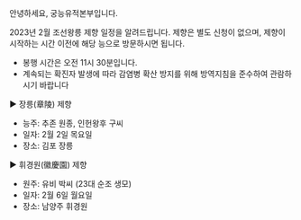 안녕하세요, 궁능유적본부입니다.

2023년 2월 조선왕릉 제향 일정을 알려드립니다. 제향은 별도 신청이 없으며, 제향이 시작하는 시간 이전에 해당 능으로 방문하시면 됩니다.

- 봉행 시간은 오전 11시 30분입니다.
- 계속되는 확진자 발생에 따라 감염병 확산 방지를 위해 방역지침을 준수하여 관람하시기 바랍니다

▶ 장릉(章陵) 제향
  - 능주: 추존 원종, 인헌왕후 구씨
  - 일자: 2월 2일 목요일
  - 장소: 김포 장릉

▶ 휘경원(徽慶園) 제향
  - 원주: 유비 박씨 (23대 순조 생모)
  - 일자: 2월 6일 월요일
  - 장소: 남양주 휘경원